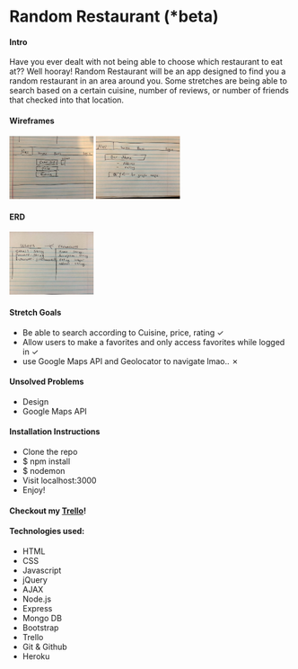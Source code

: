 # Random Restaurant (*beta)

#### Intro

Have you ever dealt with not being able to choose which restaurant to eat at?? Well hooray! Random Restaurant will be an app designed to find you a random restaurant in an area around you. Some stretches are being able to search based on a certain cuisine, number of reviews, or number of friends that checked into that location. 

#### Wireframes
<img src="./assets/wire1.jpg" style="width: 150px;">
<img src="./assets/wire2.jpg" style="width: 150px;">


#### ERD
<img src="./assets/erd.jpg" style="width: 150px;">

#### Stretch Goals
- Be able to search according to Cuisine, price, rating ✓
- Allow users to make a favorites and only access favorites while logged in ✓
- use Google Maps API and Geolocator to navigate lmao.. ✗
 
#### Unsolved Problems
- Design
- Google Maps API

#### Installation Instructions
- Clone the repo
- $ npm install
- $ nodemon
- Visit localhost:3000
- Enjoy!

#### Checkout my [Trello](https://trello.com/b/GPSYsDfl/project-restaurant)!
#### Technologies used:
+ HTML
+ CSS
+ Javascript
+ jQuery
+ AJAX
+ Node.js
+ Express
+ Mongo DB
+ Bootstrap
+ Trello
+ Git & Github
+ Heroku
